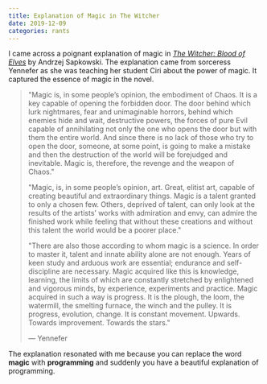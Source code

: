 ```yaml
---
title: Explanation of Magic in The Witcher
date: 2019-12-09
categories: rants
---
```


I came across a poignant explanation of magic in <cite><a href="https://www.amazon.com/Blood-Elves-Witcher-Book-1-ebook/dp/B00276HAEY/ref=sr_1_2?crid=3KTRRCM2O4GMC&keywords=the+witcher+blood+of+elves&qid=1574995050&sprefix=the+witcher+blood+of%2Caps%2C318&sr=8-2">The Witcher: Blood of Elves</a></cite> by Andrzej Sapkowski. The explanation came from sorceress Yennefer as she was teaching her student Ciri about the power of magic. It captured the essence of magic in the novel.

<!--more-->

> "Magic is, in some people’s opinion, the embodiment of Chaos. It is a key capable of opening the forbidden door. The door behind which lurk nightmares, fear and unimaginable horrors, behind which enemies hide and wait, destructive powers, the forces of pure Evil capable of annihilating not only the one who opens the door but with them the entire world. And since there is no lack of those who try to open the door, someone, at some point, is going to make a mistake and then the destruction of the world will be forejudged and inevitable. Magic is, therefore, the revenge and the weapon of Chaos."
>
> "Magic, is, in some people’s opinion, art. Great, elitist art, capable of creating beautiful and extraordinary things. Magic is a talent granted to only a chosen few. Others, deprived of talent, can only look at the results of the artists’ works with admiration and envy, can admire the finished work while feeling that without these creations and without this talent the world would be a poorer place."
>
> "There are also those according to whom magic is a science. In order to master it, talent and innate ability alone are not enough. Years of keen study and arduous work are essential; endurance and self-discipline are necessary. Magic acquired like this is knowledge, learning, the limits of which are constantly stretched by enlightened and vigorous minds, by experience, experiments and practice. Magic acquired in such a way is progress. It is the plough, the loom, the watermill, the smelting furnace, the winch and the pulley. It is progress, evolution, change. It is constant movement. Upwards. Towards improvement. Towards the stars."
>
> &mdash; Yennefer

The explanation resonated with me because you can replace the word **magic** with **programming** and suddenly you have a beautiful explanation of programming. 